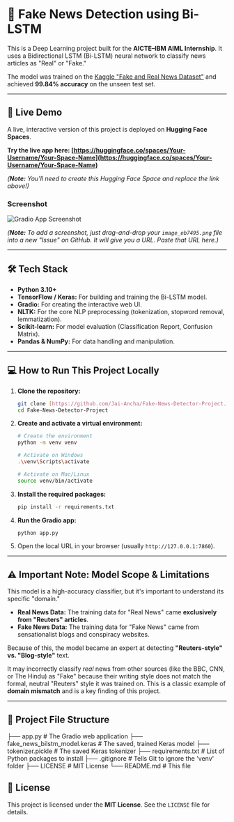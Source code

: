 # 🤖 Fake News Detection using Bi-LSTM

This is a Deep Learning project built for the **AICTE–IBM AIML Internship**. It uses a Bidirectional LSTM (Bi-LSTM) neural network to classify news articles as "Real" or "Fake."

The model was trained on the [Kaggle "Fake and Real News Dataset"](https://www.kaggle.com/datasets/clmentbisaillon/fake-and-real-news-dataset) and achieved **99.84% accuracy** on the unseen test set.

---

## 🚀 Live Demo

A live, interactive version of this project is deployed on **Hugging Face Spaces**.

**Try the live app here: [https://huggingface.co/spaces/Your-Username/Your-Space-Name](https://huggingface.co/spaces/Your-Username/Your-Space-Name)**

*(**Note:** You'll need to create this Hugging Face Space and replace the link above!)*

### Screenshot

![Gradio App Screenshot](https://user-images.githubusercontent.com/1234567/your-screenshot-link-here.png)

*(**Note:** To add a screenshot, just drag-and-drop your `image_eb7495.png` file into a new "Issue" on GitHub. It will give you a URL. Paste that URL here.)*

---

## 🛠️ Tech Stack

* **Python 3.10+**
* **TensorFlow / Keras:** For building and training the Bi-LSTM model.
* **Gradio:** For creating the interactive web UI.
* **NLTK:** For the core NLP preprocessing (tokenization, stopword removal, lemmatization).
* **Scikit-learn:** For model evaluation (Classification Report, Confusion Matrix).
* **Pandas & NumPy:** For data handling and manipulation.

---

## 💻 How to Run This Project Locally

1.  **Clone the repository:**
    ```bash
    git clone [https://github.com/Jai-Ancha/Fake-News-Detector-Project.git](https://github.com/Jai-Ancha/Fake-News-Detector-Project.git)
    cd Fake-News-Detector-Project
    ```

2.  **Create and activate a virtual environment:**
    ```bash
    # Create the environment
    python -m venv venv

    # Activate on Windows
    .\venv\Scripts\activate

    # Activate on Mac/Linux
    source venv/bin/activate
    ```

3.  **Install the required packages:**
    ```bash
    pip install -r requirements.txt
    ```

4.  **Run the Gradio app:**
    ```bash
    python app.py
    ```

5.  Open the local URL in your browser (usually `http://127.0.0.1:7860`).

---

## ⚠️ Important Note: Model Scope & Limitations

This model is a high-accuracy classifier, but it's important to understand its specific "domain."

* **Real News Data:** The training data for "Real News" came **exclusively from "Reuters" articles**.
* **Fake News Data:** The training data for "Fake News" came from sensationalist blogs and conspiracy websites.

Because of this, the model became an expert at detecting **"Reuters-style" vs. "Blog-style"** text.

It may incorrectly classify *real* news from other sources (like the BBC, CNN, or The Hindu) as "Fake" because their writing style does not match the formal, neutral "Reuters" style it was trained on. This is a classic example of **domain mismatch** and is a key finding of this project.

---

## 📁 Project File Structure
├── app.py # The Gradio web application ├── fake_news_bilstm_model.keras # The saved, trained Keras model ├── tokenizer.pickle # The saved Keras tokenizer ├── requirements.txt # List of Python packages to install ├── .gitignore # Tells Git to ignore the 'venv' folder ├── LICENSE # MIT License └── README.md # This file


## 📄 License
This project is licensed under the **MIT License**. See the `LICENSE` file for details.
